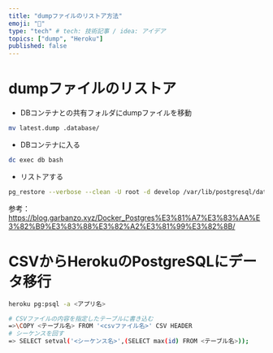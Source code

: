 ```yaml
---
title: "dumpファイルのリストア方法"
emoji: "📝"
type: "tech" # tech: 技術記事 / idea: アイデア
topics: ["dump", "Heroku"]
published: false
---
```


# dumpファイルのリストア

- DBコンテナとの共有フォルダにdumpファイルを移動

```sh
mv latest.dump .database/
```

- DBコンテナに入る

```sh
dc exec db bash
```

- リストアする

```sh
pg_restore --verbose --clean -U root -d develop /var/lib/postgresql/data/latest.dump
```

参考：https://blog.garbanzo.xyz/Docker_Postgres%E3%81%A7%E3%83%AA%E3%82%B9%E3%83%88%E3%82%A2%E3%81%99%E3%82%8B/



# CSVからHerokuのPostgreSQLにデータ移行

```sh
heroku pg:psql -a <アプリ名>

# CSVファイルの内容を指定したテーブルに書き込む
=>\COPY <テーブル名> FROM '<csvファイル名>' CSV HEADER
# シーケンスを回す
=> SELECT setval('<シーケンス名>',(SELECT max(id) FROM <テーブル名>));
```



